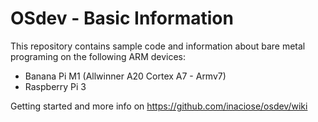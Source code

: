 # OSdev - Basic Information

This repository contains sample code and information about bare metal programing on the following ARM devices:
- Banana Pi M1 (Allwinner A20 Cortex A7 - Armv7)
- Raspberry Pi 3

Getting started and more info on https://github.com/inaciose/osdev/wiki
